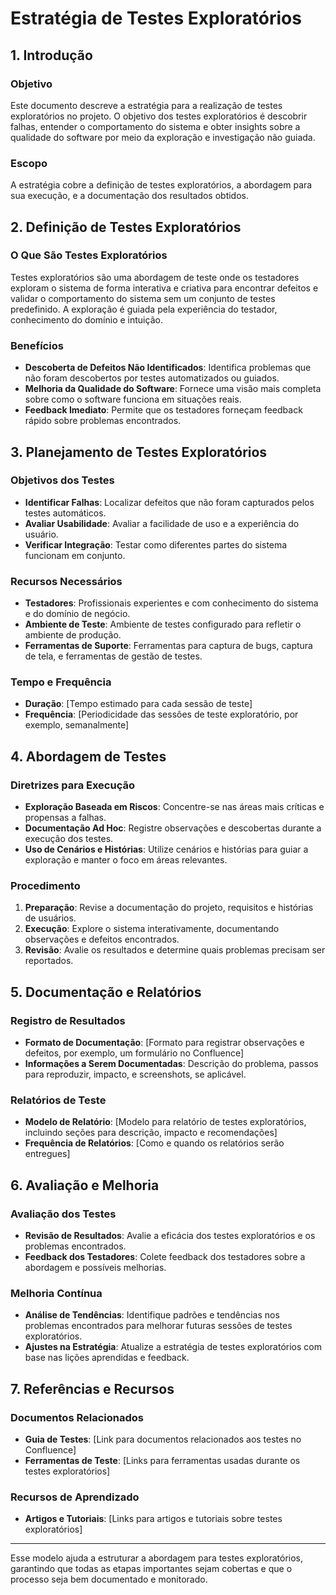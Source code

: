 # Estratégia de Testes Exploratórios

## 1. Introdução

### Objetivo
Este documento descreve a estratégia para a realização de testes exploratórios no projeto. O objetivo dos testes exploratórios é descobrir falhas, entender o comportamento do sistema e obter insights sobre a qualidade do software por meio da exploração e investigação não guiada.

### Escopo
A estratégia cobre a definição de testes exploratórios, a abordagem para sua execução, e a documentação dos resultados obtidos. 

## 2. Definição de Testes Exploratórios

### O Que São Testes Exploratórios
Testes exploratórios são uma abordagem de teste onde os testadores exploram o sistema de forma interativa e criativa para encontrar defeitos e validar o comportamento do sistema sem um conjunto de testes predefinido. A exploração é guiada pela experiência do testador, conhecimento do domínio e intuição.

### Benefícios
- **Descoberta de Defeitos Não Identificados**: Identifica problemas que não foram descobertos por testes automatizados ou guiados.
- **Melhoria da Qualidade do Software**: Fornece uma visão mais completa sobre como o software funciona em situações reais.
- **Feedback Imediato**: Permite que os testadores forneçam feedback rápido sobre problemas encontrados.

## 3. Planejamento de Testes Exploratórios

### Objetivos dos Testes
- **Identificar Falhas**: Localizar defeitos que não foram capturados pelos testes automáticos.
- **Avaliar Usabilidade**: Avaliar a facilidade de uso e a experiência do usuário.
- **Verificar Integração**: Testar como diferentes partes do sistema funcionam em conjunto.

### Recursos Necessários
- **Testadores**: Profissionais experientes e com conhecimento do sistema e do domínio de negócio.
- **Ambiente de Teste**: Ambiente de testes configurado para refletir o ambiente de produção.
- **Ferramentas de Suporte**: Ferramentas para captura de bugs, captura de tela, e ferramentas de gestão de testes.

### Tempo e Frequência
- **Duração**: [Tempo estimado para cada sessão de teste]
- **Frequência**: [Periodicidade das sessões de teste exploratório, por exemplo, semanalmente]

## 4. Abordagem de Testes

### Diretrizes para Execução
- **Exploração Baseada em Riscos**: Concentre-se nas áreas mais críticas e propensas a falhas.
- **Documentação Ad Hoc**: Registre observações e descobertas durante a execução dos testes.
- **Uso de Cenários e Histórias**: Utilize cenários e histórias para guiar a exploração e manter o foco em áreas relevantes.

### Procedimento
1. **Preparação**: Revise a documentação do projeto, requisitos e histórias de usuários.
2. **Execução**: Explore o sistema interativamente, documentando observações e defeitos encontrados.
3. **Revisão**: Avalie os resultados e determine quais problemas precisam ser reportados.

## 5. Documentação e Relatórios

### Registro de Resultados
- **Formato de Documentação**: [Formato para registrar observações e defeitos, por exemplo, um formulário no Confluence]
- **Informações a Serem Documentadas**: Descrição do problema, passos para reproduzir, impacto, e screenshots, se aplicável.

### Relatórios de Teste
- **Modelo de Relatório**: [Modelo para relatório de testes exploratórios, incluindo seções para descrição, impacto e recomendações]
- **Frequência de Relatórios**: [Como e quando os relatórios serão entregues]

## 6. Avaliação e Melhoria

### Avaliação dos Testes
- **Revisão de Resultados**: Avalie a eficácia dos testes exploratórios e os problemas encontrados.
- **Feedback dos Testadores**: Colete feedback dos testadores sobre a abordagem e possíveis melhorias.

### Melhoria Contínua
- **Análise de Tendências**: Identifique padrões e tendências nos problemas encontrados para melhorar futuras sessões de testes exploratórios.
- **Ajustes na Estratégia**: Atualize a estratégia de testes exploratórios com base nas lições aprendidas e feedback.

## 7. Referências e Recursos

### Documentos Relacionados
- **Guia de Testes**: [Link para documentos relacionados aos testes no Confluence]
- **Ferramentas de Teste**: [Links para ferramentas usadas durante os testes exploratórios]

### Recursos de Aprendizado
- **Artigos e Tutoriais**: [Links para artigos e tutoriais sobre testes exploratórios]

---

Esse modelo ajuda a estruturar a abordagem para testes exploratórios, garantindo que todas as etapas importantes sejam cobertas e que o processo seja bem documentado e monitorado.